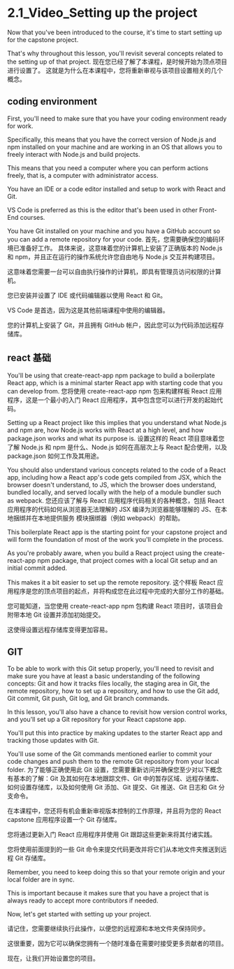# 2.1_Video_Setting up the project

Now that you've been introduced to the course, it's time to start setting up for the capstone project.

That's why throughout this lesson, you'll revisit several concepts related to the setting up of that project.
现在您已经了解了本课程，是时候开始为顶点项目进行设置了。
这就是为什么在本课程中，您将重新审视与该项目设置相关的几个概念。

## coding environment
First, you'll need to make sure that you have your coding environment ready for work.

Specifically, this means that you have the correct version of Node.js and npm installed on your machine and are working in an OS that allows you to freely interact with Node.js and build projects.

This means that you need a computer where you can perform actions freely, that is, a computer with administrator access.

You have an IDE or a code editor installed and setup to work with React and Git.

VS Code is preferred as this is the editor that's been used in other Front-End courses.

You have Git installed on your machine and you have a GitHub account so you can add a remote repository for your code.
首先，您需要确保您的编码环境已准备好工作。
具体来说，这意味着您的计算机上安装了正确版本的 Node.js 和 npm，并且正在运行的操作系统允许您自由地与 Node.js 交互并构建项目。

这意味着您需要一台可以自由执行操作的计算机，即具有管理员访问权限的计算机。

您已安装并设置了 IDE 或代码编辑器以使用 React 和 Git。

VS Code 是首选，因为这是其他前端课程中使用的编辑器。

您的计算机上安装了 Git，并且拥有 GitHub 帐户，因此您可以为代码添加远程存储库。

## react 基础
You'll be using that create-react-app npm package to build a boilerplate React app, which is a minimal starter React app with starting code that you can develop from.
您将使用 create-react-app npm 包来构建样板 React 应用程序，这是一个最小的入门 React 应用程序，其中包含您可以进行开发的起始代码。

Setting up a React project like this implies that you understand what Node.js and npm are, how Node.js works with React at a high level, and how package.json works and what its purpose is.
设置这样的 React 项目意味着您了解 Node.js 和 npm 是什么、Node.js 如何在高层次上与 React 配合使用，以及 package.json 如何工作及其用途。

You should also understand various concepts related to the code of a React app, including how a React app's code gets compiled from JSX, which the browser doesn't understand, to JS, which the browser does understand, bundled locally, and served locally with the help of a module bundler such as webpack.
您还应该了解与 React 应用程序代码相关的各种概念，包括 React 应用程序的代码如何从浏览器无法理解的 JSX 编译为浏览器能够理解的 JS、在本地捆绑并在本地提供服务 模块捆绑器（例如 webpack）的帮助。

This boilerplate React app is the starting point for your capstone project and will form the foundation of most of the work you'll complete in the process.

As you're probably aware, when you build a React project using the create-react-app npm package, that project comes with a local Git setup and an initial commit added.

This makes it a bit easier to set up the remote repository.
这个样板 React 应用程序是您的顶点项目的起点，并将构成您在此过程中完成的大部分工作的基础。

您可能知道，当您使用 create-react-app npm 包构建 React 项目时，该项目会附带本地 Git 设置并添加初始提交。

这使得设置远程存储库变得更加容易。

## GIT

To be able to work with this Git setup properly, you'll need to revisit and make sure you have at least a basic understanding of the following concepts: Git and how it tracks files locally, the staging area in Git, the remote repository, how to set up a repository, and how to use the Git add, Git commit, Git push, Git log, and Git branch commands.

In this lesson, you'll also have a chance to revisit how version control works, and you'll set up a Git repository for your React capstone app.

You'll put this into practice by making updates to the starter React app and tracking those updates with Git.

You'll use some of the Git commands mentioned earlier to commit your code changes and push them to the remote Git repository from your local folder.
为了能够正确使用此 Git 设置，您需要重新访问并确保您至少对以下概念有基本的了解：Git 及其如何在本地跟踪文件、Git 中的暂存区域、远程存储库、 如何设置存储库，以及如何使用 Git 添加、Git 提交、Git 推送、Git 日志和 Git 分支命令。

在本课程中，您还将有机会重新审视版本控制的工作原理，并且将为您的 React capstone 应用程序设置一个 Git 存储库。

您将通过更新入门 React 应用程序并使用 Git 跟踪这些更新来将其付诸实践。

您将使用前面提到的一些 Git 命令来提交代码更改并将它们从本地文件夹推送到远程 Git 存储库。

Remember, you need to keep doing this so that your remote origin and your local folder are in sync.

This is important because it makes sure that you have a project that is always ready to accept more contributors if needed.

Now, let's get started with setting up your project.










请记住，您需要继续执行此操作，以便您的远程源和本地文件夹保持同步。

这很重要，因为它可以确保您拥有一个随时准备在需要时接受更多贡献者的项目。

现在，让我们开始设置您的项目。